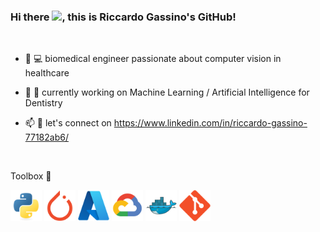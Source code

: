### Hi there <img src="https://raw.githubusercontent.com/MartinHeinz/MartinHeinz/master/wave.gif" width="30px">, this is Riccardo Gassino's GitHub!

<br/>

- 🧬 💻 biomedical engineer passionate about computer vision in healthcare
  
- 🧠 🦷 currently working on Machine Learning / Artificial Intelligence for Dentistry

- 📫 🚀 let's connect on https://www.linkedin.com/in/riccardo-gassino-77182ab6/

<br/>

Toolbox 🧰

<img src="https://github.com/devicons/devicon/blob/master/icons/python/python-original.svg" width=50> <img src="https://github.com/devicons/devicon/blob/master/icons/pytorch/pytorch-original.svg" alt="PyTorch" width=50> <img src="https://github.com/devicons/devicon/blob/master/icons/azure/azure-original.svg" alt="Azure" width=50> <img src="https://github.com/devicons/devicon/blob/master/icons/googlecloud/googlecloud-original.svg" alt="Google Cloud" width=50> <img src="https://github.com/devicons/devicon/blob/master/icons/docker/docker-original.svg" alt="Docker" width=50> <img src="https://github.com/devicons/devicon/blob/master/icons/git/git-original.svg" alt="Git" width=50>

<!--
**riccgass/riccgass** is a ✨ _special_ ✨ repository because its `README.md` (this file) appears on your GitHub profile.

Here are some ideas to get you started:


- 🌱 I’m currently learning ...
- 👯 I’m looking to collaborate on ...
- 🤔 I’m looking for help with ...
- 💬 Ask me about ...
- 📫 How to reach me: ...
- 😄 Pronouns: ...
- ⚡ Fun fact: ...
-->
